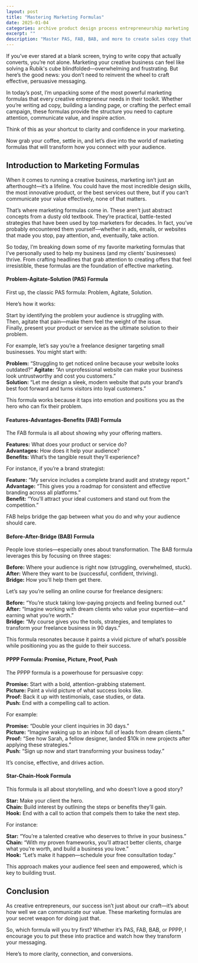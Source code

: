 ```yaml
---
layout: post
title: "Mastering Marketing Formulas"
date: 2025-01-04
categories: archive product design process entrepreneurship marketing
excerpt: ""
description: "Master PAS, FAB, BAB, and more to create sales copy that converts. Ideal for creative entrepreneurs ready to grow their business and boost results."
---
```


If you’ve ever stared at a blank screen, trying to write copy that actually converts, you’re not alone. Marketing your creative business can feel like solving a Rubik's cube blindfolded—overwhelming and frustrating. But here’s the good news: you don’t need to reinvent the wheel to craft effective, persuasive messaging.

In today’s post, I’m unpacking some of the most powerful marketing formulas that every creative entrepreneur needs in their toolkit. Whether you’re writing ad copy, building a landing page, or crafting the perfect email campaign, these formulas provide the structure you need to capture attention, communicate value, and inspire action.

Think of this as your shortcut to clarity and confidence in your marketing. 

Now grab your coffee, settle in, and let’s dive into the world of marketing formulas that will transform how you connect with your audience.


## Introduction to Marketing Formulas

When it comes to running a creative business, marketing isn’t just an afterthought—it’s a lifeline. You could have the most incredible design skills, the most innovative product, or the best services out there, but if you can’t communicate your value effectively, none of that matters.

That’s where marketing formulas come in. These aren’t just abstract concepts from a dusty old textbook. They’re practical, battle-tested strategies that have been used by top marketers for decades. In fact, you’ve probably encountered them yourself—whether in ads, emails, or websites that made you stop, pay attention, and, eventually, take action.

So today, I’m breaking down some of my favorite marketing formulas that I’ve personally used to help my business (and my clients’ businesses) thrive. From crafting headlines that grab attention to creating offers that feel irresistible, these formulas are the foundation of effective marketing.


#### Problem-Agitate-Solution (PAS) Formula

First up, the classic PAS formula: Problem, Agitate, Solution.

Here’s how it works:

Start by identifying the problem your audience is struggling with.  
Then, agitate that pain—make them feel the weight of the issue.  
Finally, present your product or service as the ultimate solution to their problem.  

For example, let’s say you’re a freelance designer targeting small businesses. You might start with:

**Problem:** “Struggling to get noticed online because your website looks outdated?”
 **Agitate:** “An unprofessional website can make your business look untrustworthy and cost you customers.”  
 **Solution:** “Let me design a sleek, modern website that puts your brand’s best foot forward and turns visitors into loyal customers.”

This formula works because it taps into emotion and positions you as the hero who can fix their problem.


#### Features-Advantages-Benefits (FAB) Formula

The FAB formula is all about showing why your offering matters.

**Features:** What does your product or service do?  
 **Advantages:** How does it help your audience?  
 **Benefits:** What’s the tangible result they’ll experience?  

For instance, if you’re a brand strategist:

**Feature:** “My service includes a complete brand audit and strategy report.”  
 **Advantage:** “This gives you a roadmap for consistent and effective branding across all platforms.”  
 **Benefit:** “You’ll attract your ideal customers and stand out from the competition.”  

FAB helps bridge the gap between what you do and why your audience should care.


#### Before-After-Bridge (BAB) Formula

People love stories—especially ones about transformation. The BAB formula leverages this by focusing on three stages:

 **Before:** Where your audience is right now (struggling, overwhelmed, stuck).  
 **After:** Where they want to be (successful, confident, thriving).  
 **Bridge:** How you’ll help them get there.  

Let’s say you’re selling an online course for freelance designers:

 **Before:** “You’re stuck taking low-paying projects and feeling burned out.”  
 **After:** “Imagine working with dream clients who value your expertise—and earning what you’re worth.”  
 **Bridge:** “My course gives you the tools, strategies, and templates to transform your freelance business in 90 days.”  

This formula resonates because it paints a vivid picture of what’s possible while positioning you as the guide to their success.


#### PPPP Formula: Promise, Picture, Proof, Push

The PPPP formula is a powerhouse for persuasive copy:  

 **Promise:** Start with a bold, attention-grabbing statement.  
 **Picture:** Paint a vivid picture of what success looks like.  
 **Proof:** Back it up with testimonials, case studies, or data.  
 **Push:** End with a compelling call to action.  

For example:

 **Promise:** “Double your client inquiries in 30 days.”  
 **Picture:** “Imagine waking up to an inbox full of leads from dream clients.”  
 **Proof:** “See how Sarah, a fellow designer, landed $10k in new projects after applying these strategies.”  
 **Push:** “Sign up now and start transforming your business today.”  

It’s concise, effective, and drives action.


#### Star-Chain-Hook Formula

This formula is all about storytelling, and who doesn’t love a good story?

**Star:** Make your client the hero.  
 **Chain:** Build interest by outlining the steps or benefits they’ll gain.  
 **Hook:** End with a call to action that compels them to take the next step.  

For instance:

 **Star:** “You’re a talented creative who deserves to thrive in your business.”  
 **Chain:** “With my proven frameworks, you’ll attract better clients, charge what you’re worth, and build a business you love.”  
 **Hook:** “Let’s make it happen—schedule your free consultation today.”  

This approach makes your audience feel seen and empowered, which is key to building trust.


## Conclusion

As creative entrepreneurs, our success isn’t just about our craft—it’s about how well we can communicate our value. These marketing formulas are your secret weapon for doing just that.

So, which formula will you try first? Whether it’s PAS, FAB, BAB, or PPPP, I encourage you to put these into practice and watch how they transform your messaging.

Here’s to more clarity, connection, and conversions. 

